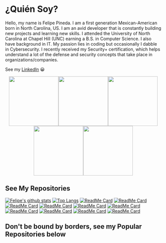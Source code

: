 # ¿Quién Soy?
Hello, my name is Felipe Pineda. I am a first generation Mexican-American born in North Carolina, US. I am an avid developer that is constantly building new projects and learning new skills. I attended the University of North Carolina at Chapel Hill (UNC) earning a B.S. in Computer Science. I also have background in IT. My passion lies in coding but occasionally I dabble in Cybersecurity. I recently received my Security+ certification, which helps understand a lot of the defense and security concepts that take place in organizations/companies. 

See my [LinkedIn](https://www.linkedin.com/in/fopineda/) 😀 

<p align="center"><img src="https://octodex.github.com/images/Robotocat.png" height="160px" width="160px"><img src="https://octodex.github.com/images/octocat-de-los-muertos.jpg" height="160px" width="160px"><img src="https://octodex.github.com/images/ironcat.jpg" height="160px" width="160px"><img src="https://octodex.github.com/images/stormtroopocat.png" height="160px" width="160px"><img src="https://octodex.github.com/images/Octogatos_Sticker3.png" height="160px" width="160px"></p>


## See My Repositories 

[![Felipe's github stats](https://github-readme-stats.vercel.app/api?username=fopineda&hide=contribs,prs,issues)]()
[![Top Langs](https://github-readme-stats.vercel.app/api/top-langs/?username=fopineda&hide=java,abap&layout=compact)]()
[![ReadMe Card](https://github-readme-stats.vercel.app/api/pin/?username=fopineda&repo=C-Agent_Python-C2)](https://github.com/fopineda/C-Agent_Python-C2) 
[![ReadMe Card](https://github-readme-stats.vercel.app/api/pin/?username=fopineda&repo=C-Malware)](https://github.com/fopineda/C-Malware) 
[![ReadMe Card](https://github-readme-stats.vercel.app/api/pin/?username=fopineda&repo=C-Class)](https://github.com/fopineda/C-Class)
[![ReadMe Card](https://github-readme-stats.vercel.app/api/pin/?username=fopineda&repo=task-manager-api)](https://github.com/fopineda/task-manager-api) 
[![ReadMe Card](https://github-readme-stats.vercel.app/api/pin/?username=fopineda&repo=chat-app)](https://github.com/fopineda/chat-app)
[![ReadMe Card](https://github-readme-stats.vercel.app/api/pin/?username=fopineda&repo=weather-app)](https://github.com/fopineda/weather-app)
[![ReadMe Card](https://github-readme-stats.vercel.app/api/pin/?username=fopineda&repo=indecision-app)](https://github.com/fopineda/indecision-app)
[![ReadMe Card](https://github-readme-stats.vercel.app/api/pin/?username=fopineda&repo=Python-IP-Tracker)](https://github.com/fopineda/Python-IP-Tracker)
[![ReadMe Card](https://github-readme-stats.vercel.app/api/pin/?username=fopineda&repo=Im-In)](https://github.com/fopineda/Im-In)
[![ReadMe Card](https://github-readme-stats.vercel.app/api/pin/?username=fopineda&repo=File-Wrapper-Command)](https://github.com/fopineda/File-Wrapper-Command)


## Don't be bound by borders, see my Popular Repositories below

